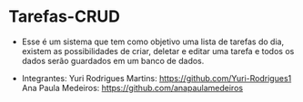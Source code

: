 # Tarefas-CRUD

* Esse é um sistema que tem como objetivo uma lista de tarefas do dia, existem as possibilidades
 de criar, deletar e editar uma tarefa e todos os dados serão guardados em um banco de dados.
 
* Integrantes:
  Yuri Rodrigues Martins: https://github.com/Yuri-Rodrigues1
  Ana Paula Medeiros: https://github.com/anapaulamedeiros
